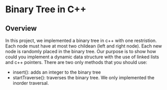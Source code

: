 # Binary Tree in C++ 

## Overview
In this project, we implemented a binary tree in c++ with one restristion. Each node must have at most two childean (left and right
node). Each new node is randomly placed in the binary tree. Our purpose is to show how could you implement a dynamic data structure with the use of linked lists and c++ pointers. There are two only methods that you should use:
- insert(): adds an integer to the binary tree
- startTraverse(): traverses the binary tree. We only implemented the inorder traversal. 



